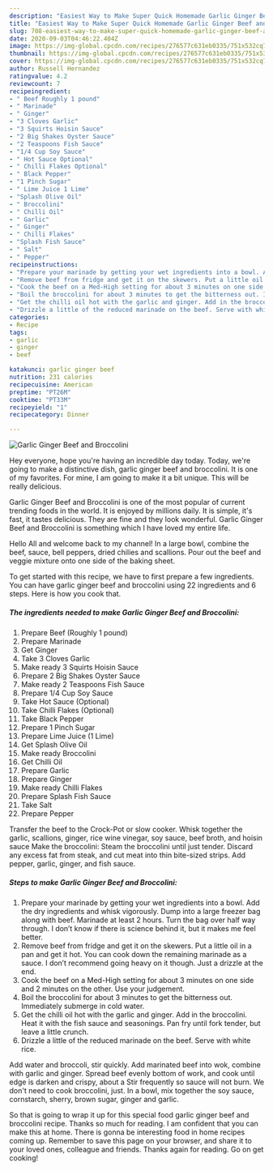 ```yaml
---
description: "Easiest Way to Make Super Quick Homemade Garlic Ginger Beef and Broccolini"
title: "Easiest Way to Make Super Quick Homemade Garlic Ginger Beef and Broccolini"
slug: 708-easiest-way-to-make-super-quick-homemade-garlic-ginger-beef-and-broccolini
date: 2020-09-03T04:46:22.404Z
image: https://img-global.cpcdn.com/recipes/276577c631eb0335/751x532cq70/garlic-ginger-beef-and-broccolini-recipe-main-photo.jpg
thumbnail: https://img-global.cpcdn.com/recipes/276577c631eb0335/751x532cq70/garlic-ginger-beef-and-broccolini-recipe-main-photo.jpg
cover: https://img-global.cpcdn.com/recipes/276577c631eb0335/751x532cq70/garlic-ginger-beef-and-broccolini-recipe-main-photo.jpg
author: Russell Hernandez
ratingvalue: 4.2
reviewcount: 7
recipeingredient:
- " Beef Roughly 1 pound"
- " Marinade"
- " Ginger"
- "3 Cloves Garlic"
- "3 Squirts Hoisin Sauce"
- "2 Big Shakes Oyster Sauce"
- "2 Teaspoons Fish Sauce"
- "1/4 Cup Soy Sauce"
- " Hot Sauce Optional"
- " Chilli Flakes Optional"
- " Black Pepper"
- "1 Pinch Sugar"
- " Lime Juice 1 Lime"
- "Splash Olive Oil"
- " Broccolini"
- " Chilli Oil"
- " Garlic"
- " Ginger"
- " Chilli Flakes"
- "Splash Fish Sauce"
- " Salt"
- " Pepper"
recipeinstructions:
- "Prepare your marinade by getting your wet ingredients into a bowl. Add the dry ingredients and whisk vigorously. Dump into a large freezer bag along with beef. Marinade at least 2 hours. Turn the bag over half way through. I don’t know if there is science behind it, but it makes me feel better."
- "Remove beef from fridge and get it on the skewers. Put a little oil in a pan and get it hot. You can cook down the remaining marinade as a sauce. I don’t recommend going heavy on it though. Just a drizzle at the end."
- "Cook the beef on a Med-High setting for about 3 minutes on one side and 2 minutes on the other. Use your judgement."
- "Boil the broccolini for about 3 minutes to get the bitterness out. Immediately submerge in cold water."
- "Get the chilli oil hot with the garlic and ginger. Add in the broccolini. Heat it with the fish sauce and seasonings. Pan fry until fork tender, but leave a little crunch."
- "Drizzle a little of the reduced marinade on the beef. Serve with white rice."
categories:
- Recipe
tags:
- garlic
- ginger
- beef

katakunci: garlic ginger beef 
nutrition: 231 calories
recipecuisine: American
preptime: "PT26M"
cooktime: "PT33M"
recipeyield: "1"
recipecategory: Dinner

---
```



![Garlic Ginger Beef and Broccolini](https://img-global.cpcdn.com/recipes/276577c631eb0335/751x532cq70/garlic-ginger-beef-and-broccolini-recipe-main-photo.jpg)

Hey everyone, hope you're having an incredible day today. Today, we're going to make a distinctive dish, garlic ginger beef and broccolini. It is one of my favorites. For mine, I am going to make it a bit unique. This will be really delicious.

Garlic Ginger Beef and Broccolini is one of the most popular of current trending foods in the world. It is enjoyed by millions daily. It is simple, it's fast, it tastes delicious. They are fine and they look wonderful. Garlic Ginger Beef and Broccolini is something which I have loved my entire life.

Hello All and welcome back to my channel! In a large bowl, combine the beef, sauce, bell peppers, dried chilies and scallions. Pour out the beef and veggie mixture onto one side of the baking sheet.


To get started with this recipe, we have to first prepare a few ingredients. You can have garlic ginger beef and broccolini using 22 ingredients and 6 steps. Here is how you cook that.

<!--inarticleads1-->

##### The ingredients needed to make Garlic Ginger Beef and Broccolini:

1. Prepare  Beef (Roughly 1 pound)
1. Prepare  Marinade
1. Get  Ginger
1. Take 3 Cloves Garlic
1. Make ready 3 Squirts Hoisin Sauce
1. Prepare 2 Big Shakes Oyster Sauce
1. Make ready 2 Teaspoons Fish Sauce
1. Prepare 1/4 Cup Soy Sauce
1. Take  Hot Sauce (Optional)
1. Take  Chilli Flakes (Optional)
1. Take  Black Pepper
1. Prepare 1 Pinch Sugar
1. Prepare  Lime Juice (1 Lime)
1. Get Splash Olive Oil
1. Make ready  Broccolini
1. Get  Chilli Oil
1. Prepare  Garlic
1. Prepare  Ginger
1. Make ready  Chilli Flakes
1. Prepare Splash Fish Sauce
1. Take  Salt
1. Prepare  Pepper


Transfer the beef to the Crock-Pot or slow cooker. Whisk together the garlic, scallions, ginger, rice wine vinegar, soy sauce, beef broth, and hoisin sauce Make the broccolini: Steam the broccolini until just tender. Discard any excess fat from steak, and cut meat into thin bite-sized strips. Add pepper, garlic, ginger, and fish sauce. 

<!--inarticleads2-->

##### Steps to make Garlic Ginger Beef and Broccolini:

1. Prepare your marinade by getting your wet ingredients into a bowl. Add the dry ingredients and whisk vigorously. Dump into a large freezer bag along with beef. Marinade at least 2 hours. Turn the bag over half way through. I don’t know if there is science behind it, but it makes me feel better.
1. Remove beef from fridge and get it on the skewers. Put a little oil in a pan and get it hot. You can cook down the remaining marinade as a sauce. I don’t recommend going heavy on it though. Just a drizzle at the end.
1. Cook the beef on a Med-High setting for about 3 minutes on one side and 2 minutes on the other. Use your judgement.
1. Boil the broccolini for about 3 minutes to get the bitterness out. Immediately submerge in cold water.
1. Get the chilli oil hot with the garlic and ginger. Add in the broccolini. Heat it with the fish sauce and seasonings. Pan fry until fork tender, but leave a little crunch.
1. Drizzle a little of the reduced marinade on the beef. Serve with white rice.


Add water and broccoli, stir quickly. Add marinated beef into wok, combine with garlic and ginger. Spread beef evenly bottom of work, and cook until edge is darken and crispy, about a Stir frequently so sauce will not burn. We don&#39;t need to cook broccolini, just. In a bowl, mix together the soy sauce, cornstarch, sherry, brown sugar, ginger and garlic. 

So that is going to wrap it up for this special food garlic ginger beef and broccolini recipe. Thanks so much for reading. I am confident that you can make this at home. There is gonna be interesting food in home recipes coming up. Remember to save this page on your browser, and share it to your loved ones, colleague and friends. Thanks again for reading. Go on get cooking!
